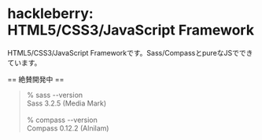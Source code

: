 hackleberry: HTML5/CSS3/JavaScript Framework
=======

HTML5/CSS3/JavaScript Frameworkです。Sass/CompassとpureなJSでできています。


== 絶賛開発中 ==

<blockquote>
% sass --version<br>
Sass 3.2.5 (Media Mark)
<br><br>
% compass --version<br>
Compass 0.12.2 (Alnilam)
</blockquote>
